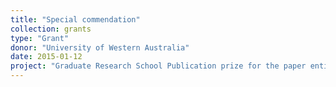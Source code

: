 ```yaml
---
title: "Special commendation"
collection: grants
type: "Grant"
donor: "University of Western Australia"
date: 2015-01-12
project: "Graduate Research School Publication prize for the paper entitled “Topographic determinants of mobile vertebrate predator hotspots: Current knowledge and future directions""
---
```

